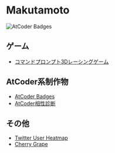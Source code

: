Makutamoto
=====
![AtCoder Badges](https://img.shields.io/endpoint?url=https%3A%2F%2Fatcoder-badges.now.sh%2Fapi%2Fatcoder%2Fjson%2FMakutamoto)

ゲーム
-----
- [コマンドプロンプト3Dレーシングゲーム](https://github.com/makutamoto/race-game)

AtCoder系制作物
-----
- [AtCoder Badges](https://github.com/makutamoto/atcoder-badges)
- [AtCoder相性診断](https://github.com/makutamoto/atcoder-aisho-shindan)

その他
-----
- [Twitter User Heatmap](https://github.com/makutamoto/twitter-user-heatmap)
- [Cherry Grape](https://github.com/makutamoto/websyllabus-frontend)
